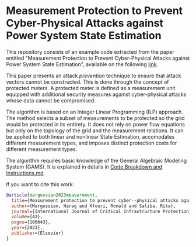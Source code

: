 # Measurement Protection to Prevent Cyber-Physical Attacks against Power System State Estimation

This repository consists of an example code extracted from the paper entitled "Measurement Protection to Prevent Cyber-Physical Attacks against Power System State Estimation", available on the following [link](https://www.sciencedirect.com/science/article/abs/pii/S1874548223000562).

This paper presents an attack _prevention_ technique to ensure that attack vectors cannot be constructed. This is done through the concept of protected meters. A protected meter is defined as a measurement unit equipped with additional security measures against cyber-physical attacks whose data cannot be compromised.

The algorithm is based on an Integer Linear Programming (ILP) approach. The method selects a subset of measurements to be protected so the grid would be protected in its entirety. It does not rely on power flow equations but only on the topology of the grid and the measurement relations. It can be applied to both linear and nonlinear State Estimation, accomodates different measurement types, and imposes distinct protection costs for different measurement types.

The algorithm requires basic knowledge of the General Algebraic Modeling System (GAMS). It is explained in details in [Code Breakdown and Instructions.md](https://github.com/RonaldKfouri/Measurement_Protection_Against_CyberPhysical_Attacks_on_State_Estimation/blob/a36ec91842320a31019a1d671f1b459cfd1b8f8e/Code%20Breakdown%20and%20Instructions.md).

If you want to cite this work:
``` bibtex
@article{margossian2023measurement,
  title={Measurement protection to prevent cyber--physical attacks against power system State Estimation},
  author={Margossian, Harag and Kfouri, Ronald and Saliba, Rita},
  journal={International Journal of Critical Infrastructure Protection},
  volume={43},
  pages={100643},
  year={2023},
  publisher={Elsevier}
}
```
